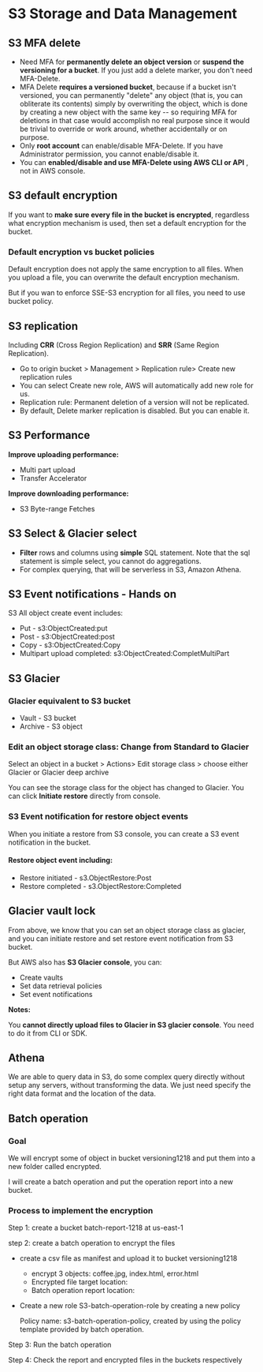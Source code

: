 # S3 Storage and Data Management

## S3 MFA delete

* Need MFA for **permanently delete an object version** or **suspend the versioning for a bucket**. If you just add a delete marker, you don't need MFA-Delete.
* MFA Delete **requires a versioned bucket**, because if a bucket isn't versioned, you can permanently "delete" any object (that is, you can obliterate its contents) simply by overwriting the object, which is done by creating a new object with the same key -- so requiring MFA for deletions in that case would accomplish no real purpose since it would be trivial to override or work around, whether accidentally or on purpose.
* Only **root account** can enable/disable MFA-Delete. If you have Administrator permission, you cannot enable/disable it. 
* You can **enabled/disable and use MFA-Delete using AWS CLI or API** , not in AWS console. 



## S3 default encryption

If you want to **make sure every file in the bucket is encrypted**, regardless what encryption mechanism is used, then set a default encryption for the bucket. 

### Default encryption vs bucket policies

Default encryption does not apply the same encryption to all files. When you upload a file, you can overwrite the default encryption mechanism. 

But if you wan to enforce SSE-S3 encryption for all files, you need to use bucket policy. 

## S3 replication

Including **CRR** (Cross Region Replication) and **SRR** (Same Region Replication).

* Go to origin bucket > Management > Replication rule> Create new replication rules
* You can select Create new role, AWS will automatically add new role for us.  
* Replication rule: Permanent deletion of a version will not be replicated. 
* By default, Delete marker replication is disabled. But you can enable it. 

## S3 Performance

**Improve uploading performance:**

* Multi part upload
* Transfer Accelerator

**Improve downloading performance:**

* S3 Byte-range Fetches

## S3 Select & Glacier select

* **Filter** rows and columns using **simple** SQL statement. Note that the sql statement is simple select, you cannot do aggregations.
* For complex querying, that will be serverless in S3, Amazon Athena. 

## S3 Event notifications - Hands on

S3 All object create event includes:

* Put - s3:ObjectCreated:put
* Post - s3:ObjectCreated:post
* Copy - s3:ObjectCreated:Copy
* Multipart upload completed: s3:ObjectCreated:CompletMultiPart

## S3 Glacier

### Glacier equivalent to S3 bucket

* Vault - S3 bucket
* Archive - S3 object

### Edit an object storage class:  Change from Standard to Glacier 

Select an object in a bucket > Actions> Edit storage class > choose either Glacier or Glacier deep archive

You can see the storage class for the object has changed to Glacier. You can click **Initiate restore** directly from console.

### S3 Event notification for restore object events

When you initiate a restore from S3 console, you can create a S3 event notification in the bucket.

#### Restore object event including: 

* Restore initiated - s3.ObjectRestore:Post
* Restore completed - s3.ObjectRestore:Completed

## Glacier vault lock

From above, we know that you can set an object storage class as glacier, and you can initiate restore and set restore event notification from S3 bucket. 

But AWS also has **S3 Glacier console**, you can:

* Create vaults
* Set data retrieval policies
* Set event notifications

**Notes:**

You **cannot directly upload files to Glacier in S3 glacier console**. You need to do it from CLI or SDK.

## Athena

We are able to query data in S3, do some complex query directly without setup any servers, without transforming the data. We just need specify the right data format and the location of the data.  

## Batch operation

### Goal

We will encrypt some of object in bucket versioning1218 and put them into a new folder called encrypted. 

I will create a batch operation and put the operation report into a new bucket. 

### Process to implement the encryption

Step 1: create a bucket batch-report-1218 at us-east-1

step 2: create a batch operation to encrypt the files

* create a csv file as manifest and upload it to bucket versioning1218

  * encrypt 3 objects: coffee.jpg, index.html, error.html
  * Encrypted file target location:
  * Batch operation report location:

* Create a new role S3-batch-operation-role by creating a new policy

  Policy name: s3-batch-operation-policy, created by using the policy template provided by batch operation. 

Step 3: Run the batch operation

Step 4: Check the report and encrypted files in the buckets respectively
